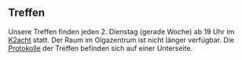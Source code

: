 ## Treffen 

Unsere Treffen finden jeden 2. Dienstag (gerade Woche) ab 19 Uhr im [K2acht](http://www.k2acht.de/) statt. Der Raum im Olgazentrum ist nicht länger verfügbar. Die [Protokolle](/protokolle) der Treffen befinden sich auf einer Unterseite.


